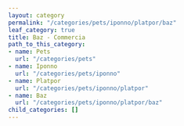 ```yaml
---
layout: category
permalink: "/categories/pets/iponno/platpor/baz"
leaf_category: true
title: Baz - Commercia
path_to_this_category:
- name: Pets
  url: "/categories/pets"
- name: Iponno
  url: "/categories/pets/iponno"
- name: Platpor
  url: "/categories/pets/iponno/platpor"
- name: Baz
  url: "/categories/pets/iponno/platpor/baz"
child_categories: []
---
```

